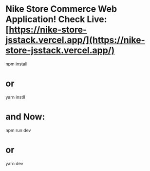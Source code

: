 # Nike Store Commerce Web Application! Check Live: [https://nike-store-jsstack.vercel.app/](https://nike-store-jsstack.vercel.app/)

npm install
# or
yarn instll

# and Now:

npm run dev
# or
yarn dev
```
